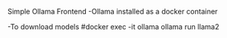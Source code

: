 Simple Ollama Frontend
-Ollama installed as a docker container

-To download models
#docker exec -it ollama ollama run llama2


